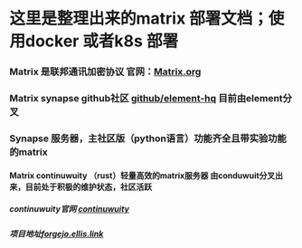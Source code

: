 # 这里是整理出来的matrix 部署文档；使用docker 或者k8s 部署

### Matrix 是联邦通讯加密协议 官网：[Matrix.org](https://matrix.org)
### Matrix synapse github社区 [github/element-hq](https://github.com/element-hq/synapse) 目前由element分叉
###
###
### Synapse 服务器，主社区版（python语言）功能齐全且带实验功能的matrix

#### Matrix continuwuity （rust）轻量高效的matrix服务器 由conduwuit分叉出来，目前处于积极的维护状态，社区活跃
##### continuwuity官网 [continuwuity](https://continuwuity.org/) 
##### 项目地址[forgejo.ellis.link](https://forgejo.ellis.link/continuwuation/continuwuity)
